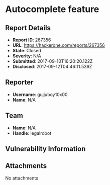 # Autocomplete feature 

## Report Details
- **Report ID**: 267356
- **URL**: https://hackerone.com/reports/267356
- **State**: Closed
- **Severity**: N/A
- **Submitted**: 2017-09-10T16:20:20.122Z
- **Disclosed**: 2017-09-12T04:46:11.539Z

## Reporter
- **Username**: gujjuboy10x00
- **Name**: N/A

## Team
- **Name**: N/A
- **Handle**: legalrobot

## Vulnerability Information


## Attachments
No attachments
